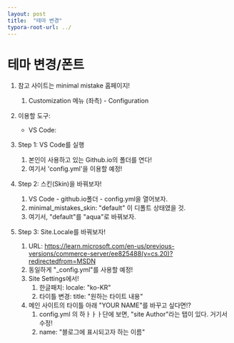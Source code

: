 ```yaml
---
layout: post
title:  "테마 변경"
typora-root-url: ../
---
```


# 테마 변경/폰트



1. 참고 사이트는 minimal mistake 홈페이지!
   1. Customization 메뉴 (좌측) - Configuration

2. 이용할 도구:
   * VS Code: 
3. Step 1: VS Code를 실행
   1. 본인이 사용하고 있는 Github.io의 폴더를 연다!
   2. 여기서 'config.yml'을 이용할 예정!
4. Step 2: 스킨(Skin)을 바꿔보자!
   1. VS Code - github.io폴더 - config.yml을 열어보자.
   2. minimal_mistakes_skin: "default" 이 디폴트 상태였을 것.
   3. 여기서, "default"를 "aqua"로 바꿔보자. 
5. Step 3: Site.Locale를 바꿔보자! 
   1. URL: https://learn.microsoft.com/en-us/previous-versions/commerce-server/ee825488(v=cs.20)?redirectedfrom=MSDN
   2. 동일하게 "_config.yml"를 사용할 예정!
   3. Site Settings에서!
      1. 한글패치: locale:  "ko-KR"
      2. 타이틀 변경: title: "원하는 타이트 내용"
   4. 메인 사이트의 타이틀 아래 "YOUR NAME"를 바꾸고 싶다면!?
      1. config.yml 의 하ㅏㅏㅏ단에 보면, "site Author"라는 탭이 있다. 거기서 수정!
      2. name: "블로그에 표시되고자 하는 이름"